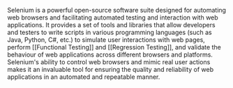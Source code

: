 Selenium is a powerful open-source software suite designed for automating web browsers and facilitating automated testing and interaction with web applications. It provides a set of tools and libraries that allow developers and testers to write scripts in various programming languages (such as Java, Python, C#, etc.) to simulate user interactions with web pages, perform [[Functional Testing]] and [[Regression Testing]], and validate the behaviour of web applications across different browsers and platforms. Selenium's ability to control web browsers and mimic real user actions makes it an invaluable tool for ensuring the quality and reliability of web applications in an automated and repeatable manner.